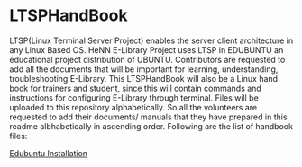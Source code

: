 LTSPHandBook
============
LTSP(Linux Terminal Server Project) enables the server client architecture in any Linux Based OS. HeNN E-Library Project uses LTSP in EDUBUNTU an educational project distribution of UBUNTU. 
Contributors are requested to add all the documents that will be important for learning, understanding, troubleshooting E-Library.
This LTSPHandBook will also be a Linux hand book for trainers and student, since this will contain commands and instructions for configuring E-Library through terminal. 
Files will be uploaded to this repository alphabetically. So all the volunteers are requested to add their documents/ manuals that they have prepared in this readme albhabetically in ascending order.
Following are the list of handbook files:

<a href="#">Edubuntu Installation</a>
